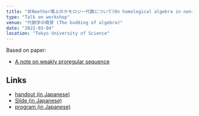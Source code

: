 ```yaml
---
title: "非Noether環上のホモロジー代数について(On homological algebra in non-Noetherian cases)"
type: "Talk on workshop"
venue: "代数学の萌芽 (The budding of algebra)"
date: "2022-03-04"
location: "Tokyo University of Science"
---
```

Based on paper:
- [A note on weakly proregular sequence](https://ced.fst-usmba.ac.ma/p/mjaga/a-note-on-weakly-proregular-sequence/)


## Links
- [handout (in Japanese)](/files/22-03-04/slide_handout.pdf)
- [Slide (in Japanese)](/files/22-03-04/slide.pdf)
- [program (in Japanese)](/files/22-03-04/program.pdf)
